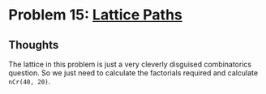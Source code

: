 # Problem 15: [Lattice Paths](https://projecteuler.net/problem=15)

## Thoughts
The lattice in this problem is just a very cleverly disguised combinatorics question. So we just need to calculate the factorials required and calculate `nCr(40, 20)`. 
